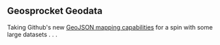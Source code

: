 ## Geosprocket Geodata
Taking Github's new [GeoJSON mapping capabilities](https://help.github.com/articles/mapping-geojson-files-on-github) for a spin with some large datasets . . .